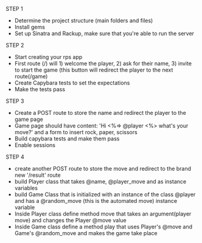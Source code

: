 STEP 1
- Determine the project structure (main folders and files)
- Install gems
- Set up Sinatra and Rackup, make sure that you're able to run the server

STEP 2
- Start creating your rps app
- First route (/) will 1) welcome the player, 2) ask for their name, 3) invite to start the game (this button will redirect the player to the next route(/game)
- Create Capybara tests to set the expectations
- Make the tests pass

STEP 3
- Create a POST route to store the name and redirect the player to the game page
- Game page should have content: 'Hi <%=> @player <%> what's your move?' and a form to insert rock, paper, scissors
- Build capybara tests and make them pass
- Enable sessions

STEP 4
- create another POST route to store the move and redirect to the brand new '/result' route
- build Player class that takes @name, @player_move and as instance variables
- build Game Class that is initialized with an instance of the class @player and has a @random_move (this is the automated move) instance variable
- Inside Player class define method move that takes an argument(player move) and changes the Player @move value
- Inside Game class define a method play that uses Player's @move and Game's @random_move and makes the game take place
